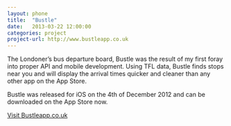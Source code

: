 ```yaml
---
layout: phone
title:  "Bustle"
date:   2013-03-22 12:00:00
categories: project
project-url: http://www.bustleapp.co.uk
---
```


The Londoner’s bus departure board, Bustle was the result of my first foray into proper API and mobile development. Using TFL data, Bustle finds stops near you and will display the arrival times quicker and cleaner than any other app on the App Store.

Bustle was released for iOS on the 4th of December 2012 and can be downloaded on the App Store now.

[Visit Bustleapp.co.uk](http://www.bustleapp.co.uk/)

